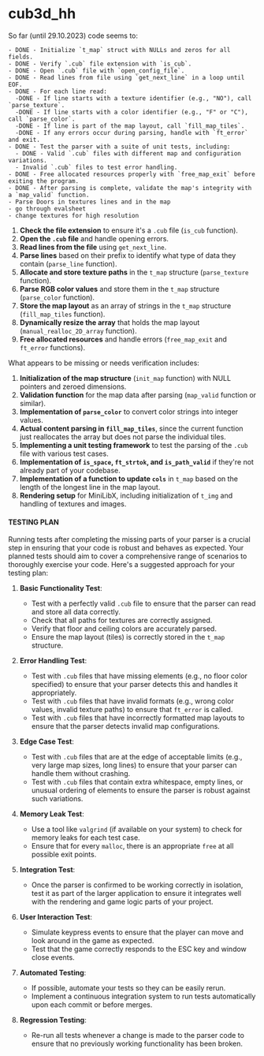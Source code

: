 # cub3d_hh
So far (until 29.10.2023) code seems to:

```
- DONE - Initialize `t_map` struct with NULLs and zeros for all fields.
- DONE - Verify `.cub` file extension with `is_cub`.
- DONE - Open `.cub` file with `open_config_file`.
- DONE - Read lines from file using `get_next_line` in a loop until EOF.
- DONE - For each line read:
  -DONE - If line starts with a texture identifier (e.g., "NO"), call `parse_texture`.
  -DONE - If line starts with a color identifier (e.g., "F" or "C"), call `parse_color`.
  -DONE - If line is part of the map layout, call `fill_map_tiles`.
  -DONE - If any errors occur during parsing, handle with `ft_error` and exit.
- DONE - Test the parser with a suite of unit tests, including:
  - DONE - Valid `.cub` files with different map and configuration variations.
  - Invalid `.cub` files to test error handling.
- DONE - Free allocated resources properly with `free_map_exit` before exiting the program.
- DONE - After parsing is complete, validate the map's integrity with a `map_valid` function.
- Parse Doors in textures lines and in the map
- go through evalsheet
- change textures for high resolution
```
1. **Check the file extension** to ensure it's a `.cub` file (`is_cub` function).
2. **Open the `.cub` file** and handle opening errors.
3. **Read lines from the file** using `get_next_line`.
4. **Parse lines** based on their prefix to identify what type of data they contain (`parse_line` function).
5. **Allocate and store texture paths** in the `t_map` structure (`parse_texture` function).
6. **Parse RGB color values** and store them in the `t_map` structure (`parse_color` function).
7. **Store the map layout** as an array of strings in the `t_map` structure (`fill_map_tiles` function).
8. **Dynamically resize the array** that holds the map layout (`manual_realloc_2D_array` function).
9. **Free allocated resources** and handle errors (`free_map_exit` and `ft_error` functions).

What appears to be missing or needs verification includes:

1. **Initialization of the map structure** (`init_map` function) with NULL pointers and zeroed dimensions.
2. **Validation function** for the map data after parsing (`map_valid` function or similar).
3. **Implementation of `parse_color`** to convert color strings into integer values.
4. **Actual content parsing in `fill_map_tiles`**, since the current function just reallocates the array but does not parse the individual tiles.
5. **Implementing a unit testing framework** to test the parsing of the `.cub` file with various test cases.
6. **Implementation of `is_space`, `ft_strtok`, and `is_path_valid`** if they're not already part of your codebase.
7. **Implementation of a function to update `cols`** in `t_map` based on the length of the longest line in the map layout.
8. **Rendering setup** for MiniLibX, including initialization of `t_img` and handling of textures and images.


#### TESTING PLAN
Running tests after completing the missing parts of your parser is a crucial step in ensuring that your code is robust and behaves as expected. Your planned tests should aim to cover a comprehensive range of scenarios to thoroughly exercise your code. Here's a suggested approach for your testing plan:

1. **Basic Functionality Test**:
   - Test with a perfectly valid `.cub` file to ensure that the parser can read and store all data correctly.
   - Check that all paths for textures are correctly assigned.
   - Verify that floor and ceiling colors are accurately parsed.
   - Ensure the map layout (tiles) is correctly stored in the `t_map` structure.

2. **Error Handling Test**:
   - Test with `.cub` files that have missing elements (e.g., no floor color specified) to ensure that your parser detects this and handles it appropriately.
   - Test with `.cub` files that have invalid formats (e.g., wrong color values, invalid texture paths) to ensure that `ft_error` is called.
   - Test with `.cub` files that have incorrectly formatted map layouts to ensure that the parser detects invalid map configurations.

3. **Edge Case Test**:
   - Test with `.cub` files that are at the edge of acceptable limits (e.g., very large map sizes, long lines) to ensure that your parser can handle them without crashing.
   - Test with `.cub` files that contain extra whitespace, empty lines, or unusual ordering of elements to ensure the parser is robust against such variations.

4. **Memory Leak Test**:
   - Use a tool like `valgrind` (if available on your system) to check for memory leaks for each test case.
   - Ensure that for every `malloc`, there is an appropriate `free` at all possible exit points.

5. **Integration Test**:
   - Once the parser is confirmed to be working correctly in isolation, test it as part of the larger application to ensure it integrates well with the rendering and game logic parts of your project.

6. **User Interaction Test**:
   - Simulate keypress events to ensure that the player can move and look around in the game as expected.
   - Test that the game correctly responds to the ESC key and window close events.

7. **Automated Testing**:
   - If possible, automate your tests so they can be easily rerun.
   - Implement a continuous integration system to run tests automatically upon each commit or before merges.

8. **Regression Testing**:
   - Re-run all tests whenever a change is made to the parser code to ensure that no previously working functionality has been broken.
